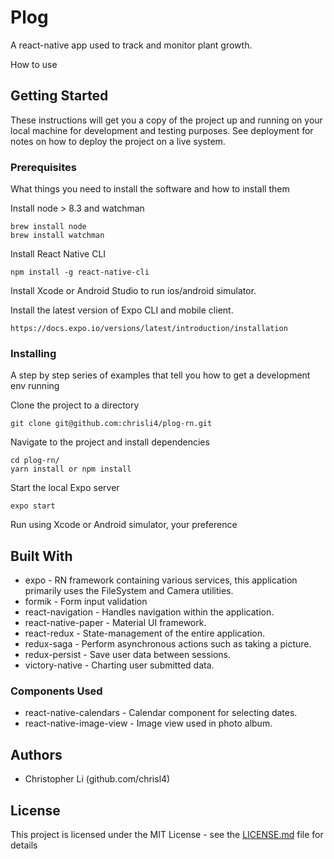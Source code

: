 # Plog
A react-native app used to track and monitor plant growth.

How to use



## Getting Started

These instructions will get you a copy of the project up and running on your local machine for development and testing purposes. See deployment for notes on how to deploy the project on a live system.

### Prerequisites

What things you need to install the software and how to install them

Install node > 8.3 and watchman

```
brew install node
brew install watchman
```

Install React Native CLI
```
npm install -g react-native-cli
```

Install Xcode or Android Studio to run ios/android simulator.

Install the latest version of Expo CLI and mobile client.
```
https://docs.expo.io/versions/latest/introduction/installation
```

### Installing

A step by step series of examples that tell you how to get a development env running

Clone the project to a directory
```
git clone git@github.com:chrisli4/plog-rn.git
```

Navigate to the project and install dependencies
```
cd plog-rn/
yarn install or npm install
```

Start the local Expo server
```
expo start
```

Run using Xcode or Android simulator, your preference


## Built With

* expo - RN framework containing various services, this application primarily uses the FileSystem and Camera utilities.
* formik - Form input validation
* react-navigation - Handles navigation within the application.
* react-native-paper - Material UI framework.
* react-redux - State-management of the entire application.
* redux-saga - Perform asynchronous actions such as taking a picture.
* redux-persist - Save user data between sessions.
* victory-native - Charting user submitted data.

### Components Used

* react-native-calendars - Calendar component for selecting dates.
* react-native-image-view - Image view used in photo album.

## Authors

* Christopher Li (github.com/chrisl4)


## License

This project is licensed under the MIT License - see the [LICENSE.md](LICENSE.md) file for details


